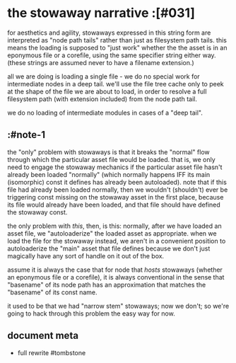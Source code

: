 # the stowaway narrative :[#031]

for aesthetics and agility, stowaways expressed in this string form
are interpreted as "node path tails" rather than just as filesystem
path tails. this means the loading is supposed to "just work"
whether the the asset is in an eponymous file or a corefile, using
the same specifier string either way. (these strings are assumed
never to have a filename extension.)

all we are doing is loading a single file - we do no special work
for intermediate nodes in a deep tail. we'll use the file tree cache
only to peek at the shape of the file we are about to load, in order
to resolve a full filesystem path (with extension included) from
the node path tail.

we do no loading of intermediate modules in cases of a "deep tail".




## :#note-1

the "only" problem with stowaways is that it breaks the "normal" flow
through which the particular asset file would be loaded. that is, we
only need to engage the stowaway mechanics if the particular asset file
hasn't already been loaded "normally" (which normally happens IFF its
main (isomorphic) const it defines has already been autoloaded). note
that if this file had already been loaded normally, then we wouldn't
(shouldn't) ever be triggering const missing on the stowaway asset in
the first place, because its file would already have been loaded, and
that file should have defined the stowaway const.

the only problem with *this*, then, is this: normally, after we have
loaded an asset file, we "autoloaderize" the loaded asset as appropriate.
when we load the file for the stowaway instead, we aren't in a convenient
position to autoloaderize the "main" asset that file defines because we
don't just magically have any sort of handle on it out of the box.

assume it is always the case that for node that *hosts* stowaways
(whether an eponymous file or a corefile), it is always conventional
in the sense that "basename" of its node path has an approximation
that matches the "basename" of its const name.

it used to be that we had "narrow stem" stowaways; now we don't; so
we're going to hack through this problem the easy way for now.




## document meta
  - full rewrite #tombstone
